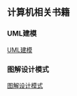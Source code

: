 ## 计算机相关书籍
### UML建模
[UML建模](https://www.cnblogs.com/wolf-sun/category/531196.html)

### 图解设计模式
[图解设计模式](https://design-patterns.readthedocs.io/zh_CN/latest/read_uml.html)
